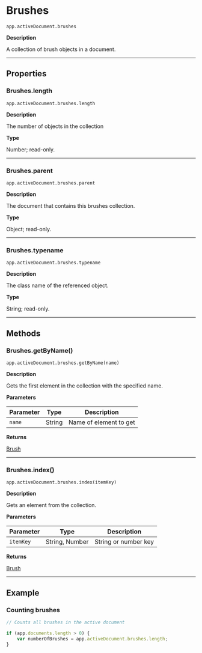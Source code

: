 # Brushes

`app.activeDocument.brushes`

**Description**

A collection of brush objects in a document.

---

## Properties

### Brushes.length

`app.activeDocument.brushes.length`

**Description**

The number of objects in the collection

**Type**

Number; read-only.

---

### Brushes.parent

`app.activeDocument.brushes.parent`

**Description**

The document that contains this brushes collection.

**Type**

Object; read-only.

---

### Brushes.typename

`app.activeDocument.brushes.typename`

**Description**

The class name of the referenced object.

**Type**

String; read-only.

---

## Methods

### Brushes.getByName()

`app.activeDocument.brushes.getByName(name)`

**Description**

Gets the first element in the collection with the specified name.

**Parameters**

| Parameter   | Type   | Description            |
|-------------|--------|------------------------|
| `name`      | String | Name of element to get |

**Returns**

[Brush](./Brush.md)

---

### Brushes.index()

`app.activeDocument.brushes.index(itemKey)`

**Description**

Gets an element from the collection.

**Parameters**

| Parameter   | Type           | Description          |
|-------------|----------------|----------------------|
| `itemKey`   | String, Number | String or number key |

**Returns**

[Brush](./Brush.md)

---

## Example

### Counting brushes

```javascript
// Counts all brushes in the active document

if (app.documents.length > 0) {
    var numberOfBrushes = app.activeDocument.brushes.length;
}
```
